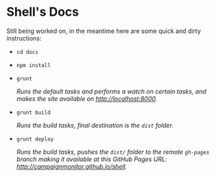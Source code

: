 # Shell's Docs

Still being worked on, in the meantime here are some quick and dirty
instructions:

- `cd docs`

- `npm install`

- `grunt`

  *Runs the default tasks and performs a watch on certain tasks, and makes the
  site available on <http://localhost:8000>.*
- `grunt build`

  *Runs the build tasks, final destination is the `dist` folder.*
- `grunt deploy`

  *Runs the build tasks, pushes the `dist/` folder to the remote `gh-pages`
  branch making it available at this GitHub Pages URL:
  <http://campaignmonitor.github.io/shell>.*
